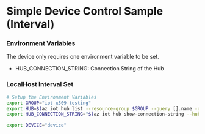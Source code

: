 # Simple Device Control Sample (Interval)

### Environment Variables

The device only requires one environment variable to be set.

- HUB_CONNECTION_STRING: Connection String of the Hub

### LocalHost Interval Set

```bash
# Setup the Environment Variables
export GROUP="iot-x509-testing"
export HUB=$(az iot hub list --resource-group $GROUP --query [].name -otsv)
export HUB_CONNECTION_STRING="$(az iot hub show-connection-string --hub-name $HUB -otsv)"

export DEVICE="device"
```
